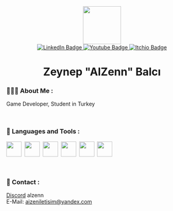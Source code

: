 <div id="header" align="center">
  <img src="https://i.giphy.com/media/v1.Y2lkPTc5MGI3NjExNzV4NmwwbGc1dGI5cTNpMmplaGhxNXpxMnpvZ2NxNzRra2M0aDFqZSZlcD12MV9pbnRlcm5hbF9naWZfYnlfaWQmY3Q9Zw/2IudUHdI075HL02Pkk/giphy.gif" width="100"/>
</div>
<div id="badges" align="center">
  <a href="https://www.linkedin.com/in/balcizeynep" target="_blank">
    <img src="https://img.shields.io/badge/LinkedIn-blue?style=for-the-badge&logo=linkedin&logoColor=white" alt="LinkedIn Badge"/>
  </a>
  <a href="https://www.youtube.com/@AlZenn" target="_blank">
    <img src="https://img.shields.io/badge/Youtube-white?style=for-the-badge&logo=itchio&logoColor=white" alt="Youtube Badge"/>
  </a>
  <a href="https://alzennn.itch.io" target="_blank">
    <img src="https://img.shields.io/badge/Itch.io-red?style=for-the-badge&logo=itchio&logoColor=white" alt="Itchio Badge"/>
  </a>
</div>


<h1 align="center">
Zeynep "AlZenn" Balcı
</h1>

### 👩🏻‍💻 About Me :
Game Developer, Student in Turkey

&nbsp;

### 🔧 Languages and Tools :
<div>
  <img src="https://cdn.jsdelivr.net/gh/devicons/devicon/icons/csharp/csharp-line.svg" width="40" height="40"/>&nbsp;
  <img src="https://cdn.jsdelivr.net/gh/devicons/devicon/icons/unity/unity-original.svg" width="40" height="40"/>&nbsp;
  <img src="https://cdn.jsdelivr.net/gh/devicons/devicon/icons/html5/html5-original.svg" width="40" height="40"/>&nbsp;
  <img src="https://cdn.jsdelivr.net/gh/devicons/devicon/icons/css3/css3-plain-wordmark.svg" width="40" height="40"/>&nbsp;
  <img src="https://cdn.jsdelivr.net/gh/devicons/devicon@latest/icons/javascript/javascript-original.svg" width="40" height="40"/>&nbsp;
  <img src="https://cdn.jsdelivr.net/gh/devicons/devicon/icons/git/git-original.svg" width="40" height="40"/>&nbsp;
</div>

    
&nbsp;

        
### 👀 Contact :
[Discord](https://discord.gg/N3BwmcaTum) alzenn </br> 
E-Mail: aizeniletisim@yandex.com <br>

